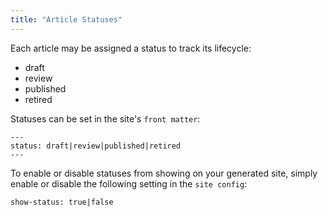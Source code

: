 ```yaml
---
title: "Article Statuses"
---
```


Each article may be assigned a status to track its lifecycle:

- draft
- review
- published
- retired

Statuses can be set in the site's `front matter`:
```
---
status: draft|review|published|retired
---
```

To enable or disable statuses from showing on your generated site, 
simply enable or disable the following setting in the `site config`:

```
show-status: true|false
```